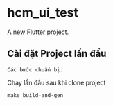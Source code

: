 # hcm_ui_test

A new Flutter project.

## Cài đặt Project lần đầu

`Các bước chuẩn bị:`

Chạy lần đầu sau khi clone project

```
make build-and-gen
```
